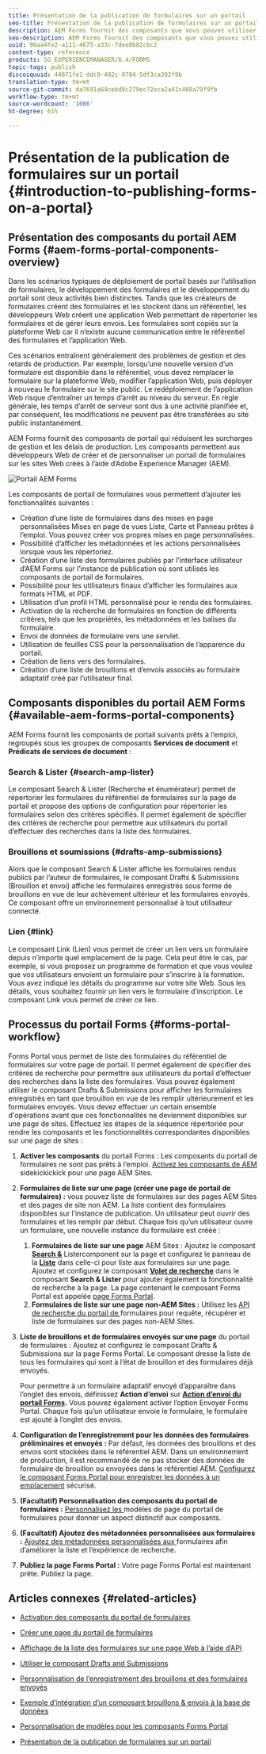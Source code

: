 ```yaml
---
title: Présentation de la publication de formulaires sur un portail
seo-title: Présentation de la publication de formulaires sur un portail
description: AEM Forms fournit des composants que vous pouvez utiliser pour créer votre portail de formulaires. Cet article présente les composants de portail de formulaires disponibles.
seo-description: AEM Forms fournit des composants que vous pouvez utiliser pour créer votre portail de formulaires. Cet article présente les composants de portail de formulaires disponibles.
uuid: 96aa4fe2-a111-4675-a33c-7dee8b82cbc2
content-type: reference
products: SG_EXPERIENCEMANAGER/6.4/FORMS
topic-tags: publish
discoiquuid: 44871fe1-ddc9-492c-8784-5df3ca392f9b
translation-type: tm+mt
source-git-commit: da7691a64cebd8c279ec72eca2a41c468a79f9fb
workflow-type: tm+mt
source-wordcount: '1086'
ht-degree: 61%

---
```



# Présentation de la publication de formulaires sur un portail  {#introduction-to-publishing-forms-on-a-portal}

## Présentation des composants du portail AEM Forms {#aem-forms-portal-components-overview}

Dans les scénarios typiques de déploiement de portail basés sur l’utilisation de formulaires, le développement des formulaires et le développement du portail sont deux activités bien distinctes. Tandis que les créateurs de formulaires créent des formulaires et les stockent dans un référentiel, les développeurs Web créent une application Web permettant de répertorier les formulaires et de gérer leurs envois. Les formulaires sont copiés sur la plateforme Web car il n’existe aucune communication entre le référentiel des formulaires et l’application Web.

Ces scénarios entraînent généralement des problèmes de gestion et des retards de production. Par exemple, lorsqu’une nouvelle version d’un formulaire est disponible dans le référentiel, vous devez remplacer le formulaire sur la plateforme Web, modifier l’application Web, puis déployer à nouveau le formulaire sur le site public. Le redéploiement de l’application Web risque d’entraîner un temps d’arrêt au niveau du serveur. En règle générale, les temps d’arrêt de serveur sont dus à une activité planifiée et, par conséquent, les modifications ne peuvent pas être transférées au site public instantanément.

AEM Forms fournit des composants de portail qui réduisent les surcharges de gestion et les délais de production. Les composants permettent aux développeurs Web de créer et de personnaliser un portail de formulaires sur les sites Web créés à l’aide d’Adobe Experience Manager (AEM).

![Portail AEM Forms](assets/aem-forms-portal.png)

Les composants de portail de formulaires vous permettent d’ajouter les fonctionnalités suivantes :

* Création d’une liste de formulaires dans des mises en page personnalisées Mises en page de vues Liste, Carte et Panneau prêtes à l’emploi. Vous pouvez créer vos propres mises en page personnalisées.
* Possibilité d’afficher les métadonnées et les actions personnalisées lorsque vous les répertoriez.
* Création d’une liste des formulaires publiés par l’interface utilisateur d’AEM Forms sur l’instance de publication où sont utilisés les composants de portail de formulaires.
* Possibilité pour les utilisateurs finaux d’afficher les formulaires aux formats HTML et PDF.
* Utilisation d’un profil HTML personnalisé pour le rendu des formulaires.
* Activation de la recherche de formulaires en fonction de différents critères, tels que les propriétés, les métadonnées et les balises du formulaire.
* Envoi de données de formulaire vers une servlet.
* Utilisation de feuilles CSS pour la personnalisation de l’apparence du portail.
* Création de liens vers des formulaires.
* Création d’une liste de brouillons et d’envois associés au formulaire adaptatif créé par l’utilisateur final.

## Composants disponibles du portail AEM Forms  {#available-aem-forms-portal-components}

AEM Forms fournit les composants de portail suivants prêts à l’emploi, regroupés sous les groupes de composants **Services de document** et **Prédicats de services de document** :

### Search &amp; Lister {#search-amp-lister}

Le composant Search &amp; Lister (Recherche et énumérateur) permet de répertorier les formulaires du référentiel de formulaires sur la page de portail et propose des options de configuration pour répertorier les formulaires selon des critères spécifiés. Il permet également de spécifier des critères de recherche pour permettre aux utilisateurs du portail d’effectuer des recherches dans la liste des formulaires.

### Brouillons et soumissions {#drafts-amp-submissions}

Alors que le composant Search &amp; Lister affiche les formulaires rendus publics par l’auteur de formulaires, le composant Drafts &amp; Submissions (Brouillon et envoi) affiche les formulaires enregistrés sous forme de brouillons en vue de leur achèvement ultérieur et les formulaires envoyés. Ce composant offre un environnement personnalisé à tout utilisateur connecté.

### Lien {#link}

Le composant Link (Lien) vous permet de créer un lien vers un formulaire depuis n’importe quel emplacement de la page. Cela peut être le cas, par exemple, si vous proposez un programme de formation et que vous voulez que vos utilisateurs envoient un formulaire pour s’inscrire à la formation. Vous avez indiqué les détails du programme sur votre site Web. Sous les détails, vous souhaitez fournir un lien vers le formulaire d’inscription. Le composant Link vous permet de créer ce lien.

## Processus du portail Forms {#forms-portal-workflow}

Forms Portal vous permet de liste des formulaires du référentiel de formulaires sur votre page de portail. Il permet également de spécifier des critères de recherche pour permettre aux utilisateurs du portail d’effectuer des recherches dans la liste des formulaires. Vous pouvez également utiliser le composant Drafts &amp; Submissions pour afficher les formulaires enregistrés en tant que brouillon en vue de les remplir ultérieurement et les formulaires envoyés. Vous devez effectuer un certain ensemble d&#39;opérations avant que ces fonctionnalités ne deviennent disponibles sur une page de sites. Effectuez les étapes de la séquence répertoriée pour rendre les composants et les fonctionnalités correspondantes disponibles sur une page de sites :

1. **Activer les composants** du portail Forms : Les composants du portail de formulaires ne sont pas prêts à l’emploi. [Activez les composants de AEM ](/help/forms/using/enabling-forms-portal-components.md) sidekickickick pour une page AEM Sites.
1. **Formulaires de liste sur une page (créer une page de portail de formulaires) :** vous pouvez liste de formulaires sur des pages AEM Sites et des pages de site non AEM. La liste contient des formulaires disponibles sur l’instance de publication. Un utilisateur peut ouvrir des formulaires et les remplir par début. Chaque fois qu’un utilisateur ouvre un formulaire, une nouvelle instance du formulaire est créée :

   1. **Formulaires de liste sur une page** AEM Sites : Ajoutez le composant  **[Search &amp;](/help/forms/using/creating-form-portal-page.md)** Listercomponent sur la page et configurez le panneau de la  **[Liste](/help/forms/using/creating-form-portal-page.md#p-list-pane-p)** dans celle-ci pour liste aux formulaires sur une page. Ajoutez et configurez le composant **[Volet de recherche](/help/forms/using/creating-form-portal-page.md#search-pane)** dans le composant **Search &amp; Lister** pour ajouter également la fonctionnalité de recherche à la page. La page contenant le composant Forms Portal est appelée [page Forms Portal](/help/forms/using/creating-form-portal-page.md).
   1. **Formulaires de liste sur une page non-AEM Sites :** Utilisez les  [API de recherche du portail de ](/help/forms/using/listing-forms-webpage-using-apis.md) formulaires pour requête, récupérer et liste de formulaires sur des pages non-AEM Sites.

1. **Liste de brouillons et de formulaires envoyés sur une page** du portail de formulaires : Ajoutez et configurez le composant Drafts &amp; Submissions sur la page Forms Portal. Le composant dresse la liste de tous les formulaires qui sont à l’état de brouillon et des formulaires déjà envoyés.

   Pour permettre à un formulaire adaptatif envoyé d’apparaître dans l’onglet des envois, définissez **Action d’envoi** sur **[Action d’envoi du portail Forms](https://helpx.adobe.com/in/experience-manager/6-4/forms/using/configuring-submit-actions.html).** Vous pouvez également activer l’option Envoyer Forms Portal. Chaque fois qu’un utilisateur envoie le formulaire, le formulaire est ajouté à l’onglet des envois.

1. **Configuration de l’enregistrement pour les données des formulaires préliminaires et envoyés :** Par défaut, les données des brouillons et des envois sont stockées dans le référentiel AEM. Dans un environnement de production, il est recommandé de ne pas stocker des données de formulaire de brouillon ou envoyées dans le référentiel AEM. [Configurez le composant Forms Portal pour enregistrer les données à un emplacement](/help/forms/using/draft-submission-component.md#customizing-the-storage) sécurisé.
1. **(Facultatif) Personnalisation des composants du portail de formulaires :**  [Personnalisez les ](/help/forms/using/customizing-templates-forms-portal-components.md) modèles de page du portail de formulaires pour donner un aspect distinctif aux composants.
1. **(Facultatif) Ajoutez des métadonnées personnalisées aux formulaires :** [Ajoutez des métadonnées personnalisées aux ](/help/forms/using/customizing-templates-forms-portal-components.md) formulaires afin d’améliorer la liste et l’expérience de recherche.
1. **Publiez la page Forms Portal :** Votre page Forms Portal est maintenant prête. Publiez la page.

## Articles connexes {#related-articles}

* [Activation des composants du portail de formulaires](/help/forms/using/enabling-forms-portal-components.md)
* [Créer une page du portail de formulaires](/help/forms/using/creating-form-portal-page.md)
* [Affichage de la liste des formulaires sur une page Web à l’aide d’API](/help/forms/using/listing-forms-webpage-using-apis.md)
* [Utiliser le composant Drafts and Submissions](/help/forms/using/draft-submission-component.md)
* [Personnalisation de l’enregistrement des brouillons et des formulaires envoyés](/help/forms/using/draft-submission-component.md#customizing-the-storage)
* [Exemple d’intégration d’un composant brouillons &amp; envois à la base de données](https://helpx.adobe.com/in/experience-manager/6-4/forms/using/integrate-draft-submission-database.html)

* [Personnalisation de modèles pour les composants Forms Portal](/help/forms/using/customizing-templates-forms-portal-components.md)
* [Présentation de la publication de formulaires sur un portail](/help/forms/using/introduction-publishing-forms.md)


